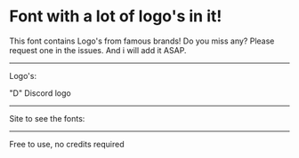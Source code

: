 # Font with a lot of logo's in it!



This font contains Logo's from famous brands! Do you miss any? Please request one in the issues. And i will add it ASAP.

________________________________________________________________________________________

Logo's:


"D" Discord logo


________________________________________________________________________________________


Site to see the fonts:



________________________________________________________________________________________

Free to use, no credits required
